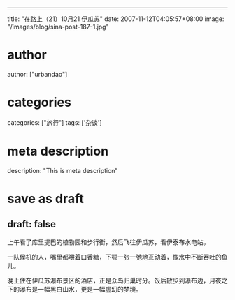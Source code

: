 
---
title: "在路上（21）10月21 伊瓜苏"
date: 2007-11-12T04:05:57+08:00
image: "/images/blog/sina-post-187-1.jpg"
# author
author: ["urbandao"]
# categories
categories: ["旅行"]
tags: ['杂谈']
# meta description
description: "This is meta description"
# save as draft
draft: false
---

上午看了库里提巴的植物园和步行街，然后飞往伊瓜苏，看伊泰布水电站。

一队候机的人，嘴里都嚼着口香糖，下颚一张一弛地互动着，像水中不断吞吐的鱼儿。

晚上住在伊瓜苏瀑布景区的酒店，正是众鸟归巢时分。饭后散步到瀑布边，月夜之下的瀑布是一幅黑白山水，更是一幅虚幻的梦境。
